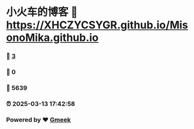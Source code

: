 # 小火车的博客 :link: https://XHCZYCSYGR.github.io/MisonoMika.github.io 
### :page_facing_up: [3](https://XHCZYCSYGR.github.io/MisonoMika.github.io/tag.html) 
### :speech_balloon: 0 
### :hibiscus: 5639 
### :alarm_clock: 2025-03-13 17:42:58 
### Powered by :heart: [Gmeek](https://github.com/Meekdai/Gmeek)
